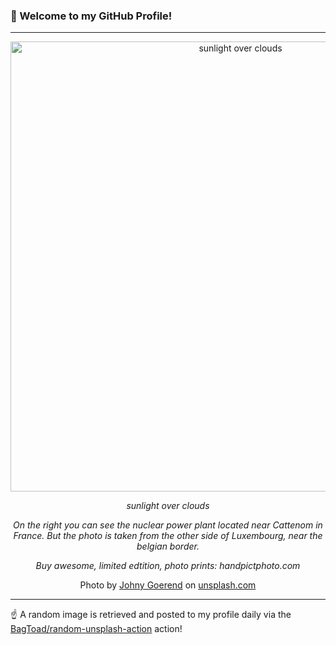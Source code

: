 ### 👋 Welcome to my GitHub Profile!

----

<div align="center">
  <img width="720" src="https://images.unsplash.com/photo-1508012340316-cdf9d309cea0?crop=entropy&cs=tinysrgb&fit=max&fm=jpg&ixid=M3w1NTI0OTR8MHwxfHJhbmRvbXx8fHx8fHx8fDE3MTU0MDc3MDh8&ixlib=rb-4.0.3&q=80&w=1080" alt="sunlight over clouds">
  
  <em>sunlight over clouds</em>
  
  <em>On the right you can see the nuclear power plant located near Cattenom in France. But the photo is taken from the other side of Luxembourg, near the belgian border.

Buy awesome, limited edtition, photo prints: handpictphoto.com</em>
  
  Photo by [Johny Goerend](https://linktr.ee/johnygoerend) on [unsplash.com](https://unsplash.com/)
</div>

----

☝️ A random image is retrieved and posted to my profile daily via the [BagToad/random-unsplash-action](https://github.com/BagToad/random-unsplash-action) action!
